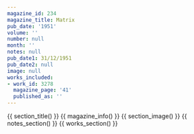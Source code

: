 ```yaml
---
magazine_id: 234
magazine_title: Matrix
pub_date: '1951'
volume: ''
number: null
month: ''
notes: null
pub_date1: 31/12/1951
pub_date2: null
image: null
works_included:
- work_id: 3278
  magazine_page: '41'
  published_as: ''
---
```


{{ section_title() }}
{{ magazine_info() }}
{{ section_image() }}
{{ notes_section() }}
{{ works_section() }}
